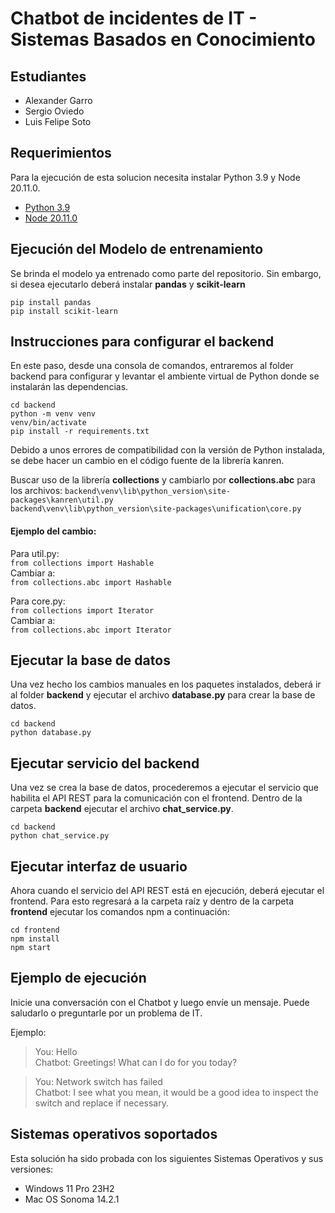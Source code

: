 # Chatbot de incidentes de IT - Sistemas Basados en Conocimiento
## Estudiantes

* Alexander Garro
* Sergio Oviedo
* Luis Felipe Soto

## Requerimientos
Para la ejecución de esta solucion necesita instalar Python 3.9 y Node 20.11.0.
* [Python 3.9](https://www.python.org/downloads/release/python-390/)
* [Node 20.11.0](https://nodejs.org/en/blog/release/v20.11.0)

## Ejecución del Modelo de entrenamiento
Se brinda el modelo ya entrenado como parte del repositorio. Sin embargo, si desea ejecutarlo deberá instalar **pandas** y **scikit-learn**



```
pip install pandas
pip install scikit-learn
``` 


## Instrucciones para configurar el backend
En este paso, desde una consola de comandos, entraremos al folder backend para configurar y levantar el ambiente virtual de Python donde se instalarán las dependencias. 
```
cd backend
python -m venv venv
venv/bin/activate
pip install -r requirements.txt
```

Debido a unos errores de compatibilidad con la versión de Python instalada, se debe hacer un cambio en el código fuente de la librería kanren.

Buscar uso de la librería **collections** y cambiarlo por **collections.abc** para los archivos:
```backend\venv\lib\python_version\site-packages\kanren\util.py```  
```backend\venv\lib\python_version\site-packages\unification\core.py```



#### Ejemplo del cambio:

Para util.py:   
`from collections import Hashable`    
Cambiar a:   
`from collections.abc import Hashable`

Para core.py:   
`from collections import Iterator`   
Cambiar a:   
`from collections.abc import Iterator`


## Ejecutar la base de datos
Una vez hecho los cambios manuales en los paquetes instalados, deberá ir al folder **backend** y ejecutar el archivo **database.py** para crear la base de datos.
``` 
cd backend 
python database.py
```

## Ejecutar servicio del backend
Una vez se crea la base de datos, procederemos a ejecutar el servicio que habilita el API REST para la comunicación con el frontend. Dentro de la carpeta **backend** ejecutar el archivo **chat_service.py**.
```
cd backend 
python chat_service.py
```

## Ejecutar interfaz de usuario
Ahora cuando el servicio del API REST está en ejecución, deberá ejecutar el frontend. Para esto regresará a la carpeta raíz y dentro de la carpeta **frontend** ejecutar los comandos npm a continuación:
```
cd frontend
npm install
npm start
```

## Ejemplo de ejecución
Inicie una conversación con el Chatbot y luego envíe un mensaje. Puede saludarlo o preguntarle por un problema de IT.   

Ejemplo:   
> You: Hello   
> Chatbot: Greetings! What can I do for you today?

> You: Network switch has failed   
> Chatbot: I see what you mean, it would be a good idea to inspect the switch and replace if necessary.

## Sistemas operativos soportados   
Esta solución ha sido probada con los siguientes Sistemas Operativos y sus versiones:   
- Windows 11 Pro 23H2
- Mac OS Sonoma 14.2.1